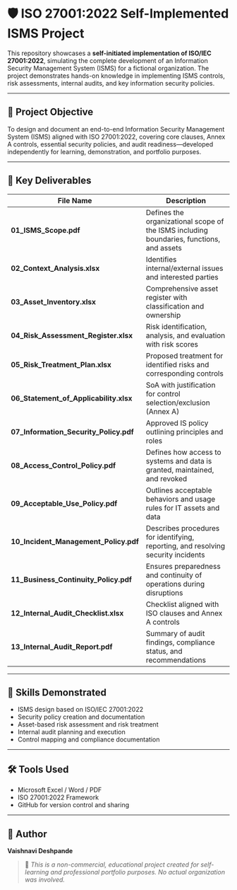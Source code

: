 # 🛡️ ISO 27001:2022 Self-Implemented ISMS Project

This repository showcases a **self-initiated implementation of ISO/IEC 27001:2022**, simulating the complete development of an Information Security Management System (ISMS) for a fictional organization. The project demonstrates hands-on knowledge in implementing ISMS controls, risk assessments, internal audits, and key information security policies.

---

## 🎯 Project Objective

To design and document an end-to-end Information Security Management System (ISMS) aligned with ISO 27001:2022, covering core clauses, Annex A controls, essential security policies, and audit readiness—developed independently for learning, demonstration, and portfolio purposes.

---

## 📁 Key Deliverables

| File Name | Description |
|----------|-------------|
| **01_ISMS_Scope.pdf** | Defines the organizational scope of the ISMS including boundaries, functions, and assets |
| **02_Context_Analysis.xlsx** | Identifies internal/external issues and interested parties |
| **03_Asset_Inventory.xlsx** | Comprehensive asset register with classification and ownership |
| **04_Risk_Assessment_Register.xlsx** | Risk identification, analysis, and evaluation with risk scores |
| **05_Risk_Treatment_Plan.xlsx** | Proposed treatment for identified risks and corresponding controls |
| **06_Statement_of_Applicability.xlsx** | SoA with justification for control selection/exclusion (Annex A) |
| **07_Information_Security_Policy.pdf** | Approved IS policy outlining principles and roles |
| **08_Access_Control_Policy.pdf** | Defines how access to systems and data is granted, maintained, and revoked |
| **09_Acceptable_Use_Policy.pdf** | Outlines acceptable behaviors and usage rules for IT assets and data |
| **10_Incident_Management_Policy.pdf** | Describes procedures for identifying, reporting, and resolving security incidents |
| **11_Business_Continuity_Policy.pdf** | Ensures preparedness and continuity of operations during disruptions |
| **12_Internal_Audit_Checklist.xlsx** | Checklist aligned with ISO clauses and Annex A controls |
| **13_Internal_Audit_Report.pdf** | Summary of audit findings, compliance status, and recommendations |

---

## 🧠 Skills Demonstrated

- ISMS design based on ISO/IEC 27001:2022
- Security policy creation and documentation
- Asset-based risk assessment and risk treatment
- Internal audit planning and execution
- Control mapping and compliance documentation

---

## 🛠️ Tools Used

- Microsoft Excel / Word / PDF
- ISO 27001:2022 Framework
- GitHub for version control and sharing

---

## 👤 Author

**Vaishnavi Deshpande**  


> 📝 *This is a non-commercial, educational project created for self-learning and professional portfolio purposes. No actual organization was involved.*
